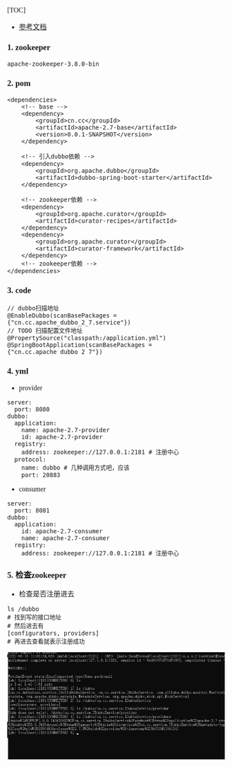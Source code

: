 <font face="Simsun" size=3>

[TOC]

- [参考文档](https://blog.csdn.net/qq_43695957/article/details/122616626)

### 1. zookeeper

~~~
apache-zookeeper-3.8.0-bin
~~~

### 2. pom

~~~
<dependencies>
    <!-- base -->
    <dependency>
        <groupId>cn.cc</groupId>
        <artifactId>apache-2.7-base</artifactId>
        <version>0.0.1-SNAPSHOT</version>
    </dependency>

    <!-- 引入dubbo依赖 -->
    <dependency>
        <groupId>org.apache.dubbo</groupId>
        <artifactId>dubbo-spring-boot-starter</artifactId>
    </dependency>

    <!-- zookeeper依赖 -->
    <dependency>
        <groupId>org.apache.curator</groupId>
        <artifactId>curator-recipes</artifactId>
    </dependency>
    <dependency>
        <groupId>org.apache.curator</groupId>
        <artifactId>curator-framework</artifactId>
    </dependency>
    <!-- zookeeper依赖 -->
</dependencies>
~~~

### 3. code

~~~
// dubbo扫描地址
@EnableDubbo(scanBasePackages = {"cn.cc.apache_dubbo_2_7.service"})
// TODO 扫描配置文件地址
@PropertySource("classpath:/application.yml")
@SpringBootApplication(scanBasePackages = {"cn.cc.apache_dubbo_2_7"})
~~~

### 4. yml

- provider
~~~
server:
  port: 8080
dubbo:
  application:
    name: apache-2.7-provider
    id: apache-2.7-provider
  registry:
    address: zookeeper://127.0.0.1:2181 # 注册中心
  protocol:
    name: dubbo # 几种调用方式吧，应该
    port: 20883
~~~
- consumer
~~~
server:
  port: 8081
dubbo:
  application:
    id: apache-2.7-consumer
    name: apache-2.7-consumer
  registry:
    address: zookeeper://127.0.0.1:2181 # 注册中心
~~~

### 5. 检查zookeeper

- 检查是否注册进去
~~~
ls /dubbo
# 找到写的接口地址
# 然后进去有
[configurators, providers]
# 再进去查看就表示注册成功
~~~
![示例](./img/zkCli-check.png)

</font>